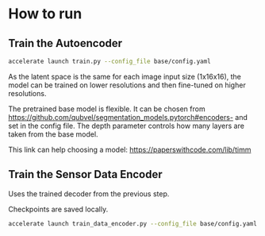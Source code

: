 # How to run

## Train the Autoencoder

```bash
accelerate launch train.py --config_file base/config.yaml
```

As the latent space is the same for each image input size (1x16x16), the model can be trained on lower 
resolutions and then fine-tuned on higher resolutions.

The pretrained base model is flexible. It can be chosen from https://github.com/qubvel/segmentation_models.pytorch#encoders-
and set in the config file. The depth parameter controls how many layers are taken from the base model.

This link can help choosing a model: https://paperswithcode.com/lib/timm

## Train the Sensor Data Encoder

Uses the trained decoder from the previous step.

Checkpoints are saved locally.

```bash
accelerate launch train_data_encoder.py --config_file base/config.yaml --unet_checkpoint <path to unet checkpoint>
```

